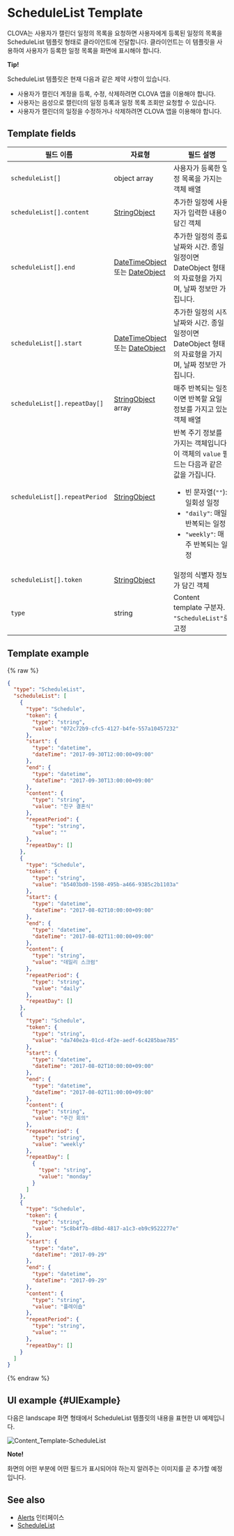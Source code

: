 # ScheduleList Template
CLOVA는 사용자가 캘린더 일정의 목록을 요청하면 사용자에게 등록된 일정의 목록을 ScheduleList 템플릿 형태로 클라이언트에 전달합니다. 클라이언트는 이 템플릿을 사용하여 사용자가 등록한 일정 목록을 화면에 표시해야 합니다.

  <div class="tip">
  <p><strong>Tip!</strong></p>
  <p>ScheduleList 템플릿은 현재 다음과 같은 제약 사항이 있습니다.</p>
  <ul>
    <li>사용자가 캘린더 계정을 등록, 수정, 삭제하려면 CLOVA 앱을 이용해야 합니다.</li>
    <li>사용자는 음성으로 캘린더의 일정 등록과 일정 목록 조회만 요청할 수 있습니다.</li>
    <li>사용자가 캘린더의 일정을 수정하거나 삭제하려면 CLOVA 앱을 이용해야 합니다.</li>
  </ul>
</div>

## Template fields

| 필드 이름       | 자료형    | 필드 설명                     |
|---------------|---------|-----------------------------|
| `scheduleList[]`        | object array | 사용자가 등록한 일정 목록을 가지는 객체 배열   |
| `scheduleList[].content`       | [StringObject](/Develop/References/ContentTemplates/Shared_Objects.md#StringObject)     | 추가한 일정에 사용자가 입력한 내용이 담긴 객체 |
| `scheduleList[].end`           | [DateTimeObject](/Develop/References/ContentTemplates/Shared_Objects.md#DateTimeObject) 또는 [DateObject](/Develop/References/ContentTemplates/Shared_Objects.md#DateObject)  | 추가한 일정의 종료 날짜와 시간. 종일 일정이면 DateObject 형태의 자료형을 가지며, 날짜 정보만 가집니다. |
| `scheduleList[].start`         | [DateTimeObject](/Develop/References/ContentTemplates/Shared_Objects.md#DateTimeObject) 또는 [DateObject](/Develop/References/ContentTemplates/Shared_Objects.md#DateObject)  | 추가한 일정의 시작 날짜와 시간. 종일 일정이면 DateObject 형태의 자료형을 가지며, 날짜 정보만 가집니다. |
| `scheduleList[].repeatDay[]`     | [StringObject](/Develop/References/ContentTemplates/Shared_Objects.md#StringObject) array | 매주 반복되는 일정이면 반복할 요일 정보를 가지고 있는 객체 배열 |
| `scheduleList[].repeatPeriod`  | [StringObject](/Develop/References/ContentTemplates/Shared_Objects.md#StringObject)     | 반복 주기 정보를 가지는 객체입니다. 이 객체의 `value` 필드는 다음과 같은 값을 가집니다. <ul><li>빈 문자열(<code>""</code>): 일회성 일정 </li><li><code>"daily"</code>: 매일 반복되는 일정</li><li><code>"weekly"</code>: 매주 반복되는 일정</li></ul> |
| `scheduleList[].token`         | [StringObject](/Develop/References/ContentTemplates/Shared_Objects.md#StringObject)     | 일정의 식별자 정보가 담긴 객체  |
| `type`        | string                                                                              | Content template 구분자. `"ScheduleList"`로 고정             |

## Template example

{% raw %}

```json
{
  "type": "ScheduleList",
  "scheduleList": [
    {
      "type": "Schedule",
      "token": {
        "type": "string",
        "value": "072c72b9-cfc5-4127-b4fe-557a10457232"
      },
      "start": {
        "type": "datetime",
        "dateTime": "2017-09-30T12:00:00+09:00"
      },
      "end": {
        "type": "datetime",
        "dateTime": "2017-09-30T13:00:00+09:00"
      },
      "content": {
        "type": "string",
        "value": "친구 결혼식"
      },
      "repeatPeriod": {
        "type": "string",
        "value": ""
      },
      "repeatDay": []
    },
    {
      "type": "Schedule",
      "token": {
        "type": "string",
        "value": "b5403bd0-1598-495b-a466-9385c2b1103a"
      },
      "start": {
        "type": "datetime",
        "dateTime": "2017-08-02T10:00:00+09:00"
      },
      "end": {
        "type": "datetime",
        "dateTime": "2017-08-02T11:00:00+09:00"
      },
      "content": {
        "type": "string",
        "value": "데일리 스크럼"
      },
      "repeatPeriod": {
        "type": "string",
        "value": "daily"
      },
      "repeatDay": []
    },
    {
      "type": "Schedule",
      "token": {
        "type": "string",
        "value": "da740e2a-01cd-4f2e-aedf-6c4285bae785"
      },
      "start": {
        "type": "datetime",
        "dateTime": "2017-08-02T10:00:00+09:00"
      },
      "end": {
        "type": "datetime",
        "dateTime": "2017-08-02T11:00:00+09:00"
      },
      "content": {
        "type": "string",
        "value": "주간 회의"
      },
      "repeatPeriod": {
        "type": "string",
        "value": "weekly"
      },
      "repeatDay": [
        {
          "type": "string",
          "value": "monday"
        }
      ]
    },
    {
      "type": "Schedule",
      "token": {
        "type": "string",
        "value": "5c8b4f7b-d8bd-4817-a1c3-eb9c9522277e"
      },
      "start": {
        "type": "date",
        "dateTime": "2017-09-29"
      },
      "end": {
        "type": "datetime",
        "dateTime": "2017-09-29"
      },
      "content": {
        "type": "string",
        "value": "플레이숍"
      },
      "repeatPeriod": {
        "type": "string",
        "value": ""
      },
      "repeatDay": []
    }
  ]
}
```

{% endraw %}

## UI example {#UIExample}

다음은 landscape 화면 형태에서 ScheduleList 템플릿의 내용을 표현한 UI 예제입니다.

![Content_Template-ScheduleList](/Develop/Assets/Images/Content_Template-ScheduleList.png)

<div class="note">
  <p><strong>Note!</strong></p>
  <p>화면의 어떤 부분에 어떤 필드가 표시되어야 하는지 알려주는 이미지를 곧 추가할 예정입니다.</p>
</div>

## See also
* [Alerts](/Develop/References/MessageInterfaces/Alerts.md) 인터페이스
* [ScheduleList](/Develop/References/ContentTemplates/ScheduleList.md)
